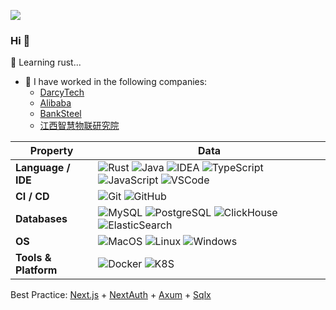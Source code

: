 ![](https://komarev.com/ghpvc/?username=holmofy)

### Hi 👋

<!--
**holmofy/holmofy** is a ✨ _special_ ✨ repository because its `README.md` (this file) appears on your GitHub profile.
-->

🦀️ Learning rust...

- 🙌 I have worked in the following companies:
  * [DarcyTech](https://www.darcytech.com/)
  * [Alibaba](https://www.alibabagroup.com/)
  * [BankSteel](https://www.banksteel.com/about/)
  * [江西智慧物联研究院](https://www.isiiot.com/)

| Property                                        | Data                                            |
|-------------------------------------------------|---------------------------------------------------------------------------------------------------------------------------------------------------------------------------------------------------------------------------------------------------|
| **Language / IDE**                              | ![Rust](https://shields.io/badge/-Rust-important) ![Java](https://shields.io/badge/-Java-important) ![IDEA](https://shields.io/badge/-IDEA-brightgreen) ![TypeScript](https://shields.io/badge/-TypeScript-brightgreen) ![JavaScript](https://shields.io/badge/-JavaScript-blue) ![VSCode](https://shields.io/badge/-VSCode-blue)|
| **CI / CD**                                     | ![Git](https://shields.io/badge/-Git-brightgreen) ![GitHub](https://shields.io/badge/-GitHub-important) |
| **Databases**                                   | ![MySQL](https://shields.io/badge/-MySQL-important) ![PostgreSQL](https://shields.io/badge/-PostgreSQL-brightgreen) ![ClickHouse](https://shields.io/badge/-ClickHouse-blue) ![ElasticSearch](https://shields.io/badge/-ElasticSearch-important)|
| **OS**                                          | ![MacOS](https://shields.io/badge/-MacOS-blue) ![Linux](https://shields.io/badge/-Linux-important) ![Windows](https://shields.io/badge/-Windows-blue) |
| **Tools & Platform**                            | ![Docker](https://shields.io/badge/-Docker-brightgreen) ![K8S](https://shields.io/badge/-K8S-important) |

Best Practice: [Next.js](https://github.com/vercel/next.js) + [NextAuth](https://github.com/nextauthjs/next-auth) + [Axum](https://github.com/tokio-rs/axum) + [Sqlx](https://github.com/launchbadge/sqlx)

